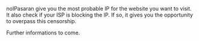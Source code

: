 noIPasaran give you the most probable IP for the website you want to visit.
It also check if your ISP is blocking the IP. If so, it gives you the opportunity to overpass this censorship.

Further informations to come.